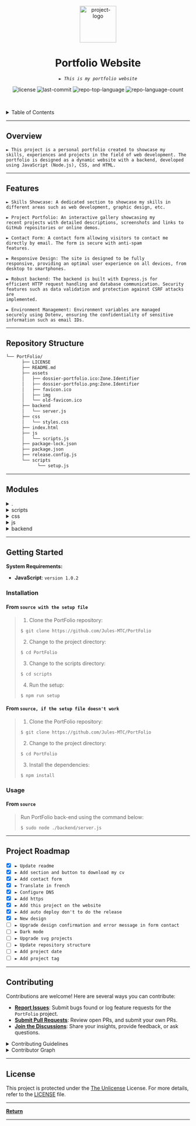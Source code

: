 <p align="center">
   <img src="https://raw.githubusercontent.com/Jules-MTC/PortFolio/int/assets/favicon.ico" width="100" alt="project-logo">
</p>
<p align="center">
      <h1 align="center">Portfolio Website</h1>
</p>
<p align="center">
      <em><code>► This is my portfolio website</code></em>
</p>
<p align="center">
   <img src="https://img.shields.io/github/license/Jules-MTC/PortFolio?style=default&logo=opensourceinitiative&logoColor=white&color=0080ff" alt="license">
   <img src="https://img.shields.io/github/last-commit/Jules-MTC/PortFolio?style=default&logo=git&logoColor=white&color=0080ff" alt="last-commit">
   <img src="https://img.shields.io/github/languages/top/Jules-MTC/PortFolio?style=default&color=0080ff" alt="repo-top-language">
   <img src="https://img.shields.io/github/languages/count/Jules-MTC/PortFolio?style=default&color=0080ff" alt="repo-language-count">
<p>
<p align="center">
   <!-- default option, no dependency badges. -->
</p>

<br><!-- TABLE OF CONTENTS -->
<details>
   <summary>Table of Contents</summary><br>

- [ Overview](#-overview)
- [ Features](#-features)
- [ Repository Structure](#-repository-structure)
- [ Modules](#-modules)
- [ Getting Started](#-getting-started)
   - [ Installation](#-installation)
   - [ Usage](#-usage)
- [ Project Roadmap](#-project-roadmap)
- [ Contributing](#-contributing)
- [ License](#-license)
- [ Acknowledgments](#-acknowledgments)
</details>
<hr>

##  Overview

<code>► This project is a personal portfolio created to showcase my skills, experiences and projects in the field of web development. The portfolio is designed as a dynamic website with a backend, developed using JavaScript (Node.js), CSS, and HTML.</code>

---

##  Features

<code>► Skills Showcase: A dedicated section to showcase my skills in different areas such as web development, graphic design, etc.</code>

<code>► Project Portfolio: An interactive gallery showcasing my recent projects with detailed descriptions, screenshots and links to GitHub repositories or online demos.</code>

<code>► Contact Form: A contact form allowing visitors to contact me directly by email. The form is secure with anti-spam features.</code>

<code>► Responsive Design: The site is designed to be fully responsive, providing an optimal user experience on all devices, from desktop to smartphones.</code>

<code>► Robust backend: The backend is built with Express.js for efficient HTTP request handling and database communication. Security features such as data validation and protection against CSRF attacks are implemented.</code>

<code>► Environment Management: Environment variables are managed securely using Dotenv, ensuring the confidentiality of sensitive information such as email IDs.</code>

---

##  Repository Structure

```sh
└── PortFolio/
      ├── LICENSE
      ├── README.md
      ├── assets
      │   ├── dossier-portfolio.ico:Zone.Identifier
      │   ├── dossier-portfolio.png:Zone.Identifier
      │   ├── favicon.ico
      │   ├── img
      │   └── old-favicon.ico
      ├── backend
      │   └── server.js
      ├── css
      │   └── styles.css
      ├── index.html
      ├── js
      │   └── scripts.js
      ├── package-lock.json
      ├── package.json
      ├── release.config.js
      └── scripts
            └── setup.js
```

---

##  Modules

<details closed><summary>.</summary>

| File                                                                                      | Summary                         |
| ---                                                                                       | ---                             |
| [package.json](https://github.com/Jules-MTC/PortFolio/blob/master/package.json)           | <code>► This package.json file defines scripts and dependencies</code> |
| [package-lock.json](https://github.com/Jules-MTC/PortFolio/blob/master/package-lock.json) | <code>► The package-lock.json file records exact dependencies and their specific versions to ensure reproducibility of installations</code> |
| [release.config.js](https://github.com/Jules-MTC/PortFolio/blob/master/release.config.js) | <code>► The release.config.js file is used to configure the automatic code versioning and release process.</code> |
| [index.html](https://github.com/Jules-MTC/PortFolio/blob/master/index.html)               | <code>► The index.html file is the home page of the Portfolio website.</code> |

</details>

<details closed><summary>scripts</summary>

| File                                                                            | Summary                         |
| ---                                                                             | ---                             |
| [setup.js](https://github.com/Jules-MTC/PortFolio/blob/master/scripts/setup.js) | <code>► The setup.js file is used to configure and initialize.</code> |

</details>

<details closed><summary>css</summary>

| File                                                                            | Summary                         |
| ---                                                                             | ---                             |
| [styles.css](https://github.com/Jules-MTC/PortFolio/blob/master/css/styles.css) | <code>► The styles.css file contains CSS styles for presentation and formatting.</code> |

</details>

<details closed><summary>js</summary>

| File                                                                           | Summary                         |
| ---                                                                            | ---                             |
| [scripts.js](https://github.com/Jules-MTC/PortFolio/blob/master/js/scripts.js) | <code>► The scripts.js file contains JavaScript scripts to add interactive features.</code> |

</details>

<details closed><summary>backend</summary>

| File                                                                              | Summary                         |
| ---                                                                               | ---                             |
| [server.js](https://github.com/Jules-MTC/PortFolio/blob/master/backend/server.js) | <code>► The server.js file is the entry point to your backend server.</code> |

</details>

---

##  Getting Started

**System Requirements:**

* **JavaScript**: `version 1.0.2`

###  Installation

<h4>From <code>source with the setup file</code></h4>

> 1. Clone the PortFolio repository:
>
> ```console
> $ git clone https://github.com/Jules-MTC/PortFolio
> ```
>
> 2. Change to the project directory:
> ```console
> $ cd PortFolio
> ```
> 3. Change to the scripts directory:
> ```console
> $ cd scripts
> ```
>
> 4. Run the setup:
> ```console
> $ npm run setup
> ```
<h4>From <code>source, if the setup file doesn't work</code></h4>

> 1. Clone the PortFolio repository:
>
> ```console
> $ git clone https://github.com/Jules-MTC/PortFolio
> ```
>
> 2. Change to the project directory:
> ```console
> $ cd PortFolio
> ```
>
> 3. Install the dependencies:
> ```console
> $ npm install
> ```

###  Usage

<h4>From <code>source</code></h4>

> Run PortFolio back-end using the command below:
> ```console
> $ sudo node ./backend/server.js
> ```

---

##  Project Roadmap

- [X] `► Update readme`
- [X] `► Add section and button to download my cv`
- [X] `► Add contact form`
- [X] `► Translate in french`
- [X] `► Configure DNS`
- [X] `► Add https`
- [X] `► Add this project on the website`
- [X] `► Add auto deploy don't to do the release`
- [X] `► New design`
- [ ] `► Upgrade design confirmation and error message in form contact`
- [ ] `► Dark mode`
- [ ] `► Upgrade svg projects`
- [ ] `► Update repository structure`
- [ ] `► Add project date`
- [ ] `► Add project tag`

---

##  Contributing

Contributions are welcome! Here are several ways you can contribute:

- **[Report Issues](https://github.com/Jules-MTC/PortFolio/issues)**: Submit bugs found or log feature requests for the `PortFolio` project.
- **[Submit Pull Requests](https://github.com/Jules-MTC/PortFolio/blob/main/CONTRIBUTING.md)**: Review open PRs, and submit your own PRs.
- **[Join the Discussions](https://github.com/Jules-MTC/PortFolio/discussions)**: Share your insights, provide feedback, or ask questions.

<details closed>
<summary>Contributing Guidelines</summary>

1. **Fork the Repository**: Start by forking the project repository to your github account.
2. **Clone Locally**: Clone the forked repository to your local machine using a git client.
    ```sh
    git clone https://github.com/Jules-MTC/PortFolio
    ```
3. **Create a New Branch**: Always work on a new branch, giving it a descriptive name.
    ```sh
    git checkout -b new-feature-x
    ```
4. **Make Your Changes**: Develop and test your changes locally.
5. **Commit Your Changes**: Commit with a clear message describing your updates.
    ```sh
    git commit -m 'Implemented new feature x.'
    ```
6. **Push to github**: Push the changes to your forked repository.
    ```sh
    git push origin new-feature-x
    ```
7. **Submit a Pull Request**: Create a PR against the original project repository. Clearly describe the changes and their motivations.
8. **Review**: Once your PR is reviewed and approved, it will be merged into the main branch. Congratulations on your contribution!
</details>

<details closed>
<summary>Contributor Graph</summary>
<br>
<p align="center">
    <a href="https://github.com{/Jules-MTC/PortFolio/}graphs/contributors">
         <img src="https://contrib.rocks/image?repo=Jules-MTC/PortFolio">
    </a>
</p>
</details>

---

##  License

This project is protected under the [The Unlicense](https://https://choosealicense.com/licenses/unlicense/) License. For more details, refer to the [LICENSE](https://choosealicense.com/licenses/) file.

---

[**Return**](#-overview)

---
